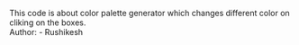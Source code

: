 This code is about color palette generator which changes different color on cliking on the boxes.
<br>
Author: - Rushikesh 
